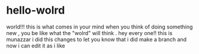 # hello-wolrd
world!!! this is what comes in your mind when you think of doing something new , you be like what the "wolrd" will think .
hey every one!!
this is munazzar i did this changes to let you know that i did make a branch and now i can edit it as i like
